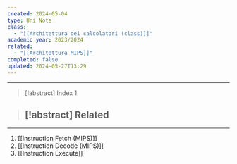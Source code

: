 ```yaml
---
created: 2024-05-04
type: Uni Note
class:
  - "[[Architettura dei calcolatori (class)]]"
academic year: 2023/2024
related:
  - "[[Architettura MIPS]]"
completed: false
updated: 2024-05-27T13:29
---
```

---

>[!abstract] Index
>1. 

>[!abstract] Related
>- 

---

1. [[Instruction Fetch (MIPS)]]
2. [[Instruction Decode (MIPS)]]
3. [[Instruction Execute]]

